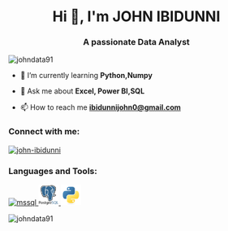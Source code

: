 <h1 align="center">Hi 👋, I'm JOHN IBIDUNNI</h1>
<h3 align="center">A passionate Data Analyst</h3>

<p align="left"> <img src="https://komarev.com/ghpvc/?username=johndata91&label=Profile%20views&color=0e75b6&style=flat" alt="johndata91" /> </p>

- 🌱 I’m currently learning **Python,Numpy**

- 💬 Ask me about **Excel, Power BI,SQL**

- 📫 How to reach me **ibidunnijohn0@gmail.com**

<h3 align="left">Connect with me:</h3>
<p align="left">
<a href="https://linkedin.com/in/john-ibidunni" target="blank"><img align="center" src="https://raw.githubusercontent.com/rahuldkjain/github-profile-readme-generator/master/src/images/icons/Social/linked-in-alt.svg" alt="john-ibidunni" height="30" width="40" /></a>
</p>

<h3 align="left">Languages and Tools:</h3>
<p align="left"> <a href="https://www.microsoft.com/en-us/sql-server" target="_blank" rel="noreferrer"> <img src="https://www.svgrepo.com/show/303229/microsoft-sql-server-logo.svg" alt="mssql" width="40" height="40"/> </a> <a href="https://www.postgresql.org" target="_blank" rel="noreferrer"> <img src="https://raw.githubusercontent.com/devicons/devicon/master/icons/postgresql/postgresql-original-wordmark.svg" alt="postgresql" width="40" height="40"/> </a> <a href="https://www.python.org" target="_blank" rel="noreferrer"> <img src="https://raw.githubusercontent.com/devicons/devicon/master/icons/python/python-original.svg" alt="python" width="40" height="40"/> </a> </p>



<p><img align="center" src="https://github-readme-streak-stats.herokuapp.com/?user=johndata91&" alt="johndata91" /></p>


